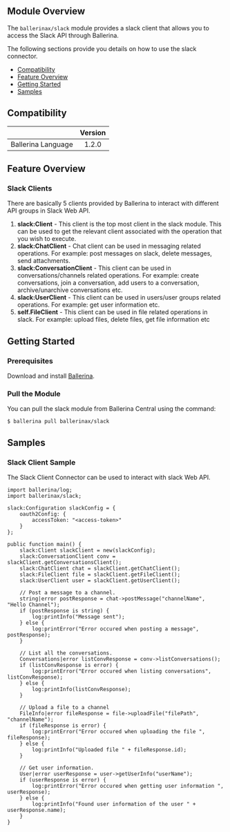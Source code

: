 ## Module Overview

The `ballerinax/slack` module provides a slack client that allows you to access the Slack API through Ballerina.

The following sections provide you details on how to use the slack connector.

- [Compatibility](#compatibility)
- [Feature Overview](#feature-overview)
- [Getting Started](#getting-started)
- [Samples](#samples)

## Compatibility

|                             |           Version           |
|:---------------------------:|:---------------------------:|
| Ballerina Language          |            1.2.0            |

## Feature Overview

### Slack Clients
There are basically 5 clients provided by Ballerina to interact with different API groups in Slack Web API. 
1. **slack:Client** - This client is the top most client in the slack module. This can be used to get the relevant client associated with the operation
that you wish to execute.
2. **slack:ChatClient** - Chat client can be used in messaging related operations. For example: post messages on slack, delete messages,
send attachments.
3. **slack:ConversationClient** - This client can be used in conversations/channels related operations. For example: create conversations,
join a conversation, add users to a conversation, archive/unarchive conversations etc.
4. **slack:UserClient** - This client can be used in users/user groups related operations. For example: get user information etc.
5. **self.FileClient** - This client can be used in file related operations in slack. For example: upload files, delete files, get file information etc

## Getting Started

### Prerequisites
Download and install [Ballerina](https://ballerinalang.org/downloads/).

### Pull the Module
You can pull the slack module from Ballerina Central using the command:
```ballerina
$ ballerina pull ballerinax/slack
```

## Samples

### Slack Client Sample
The Slack Client Connector can be used to interact with slack Web API.

```ballerina
import ballerina/log;
import ballerinax/slack;

slack:Configuration slackConfig = {
    oauth2Config: {
        accessToken: "<access-token>"
    }
};

public function main() {
    slack:Client slackClient = new(slackConfig);
    slack:ConversationClient conv = slackClient.getConversationsClient();
    slack:ChatClient chat = slackClient.getChatClient();
    slack:FileClient file = slackClient.getFileClient();
    slack:UserClient user = slackClient.getUserClient();

    // Post a message to a channel.
    string|error postResponse = chat->postMessage("channelName", "Hello Channel");
    if (postResponse is string) {
        log:printInfo("Message sent");
    } else {
        log:printError("Error occured when posting a message", postResponse);
    }

    // List all the conversations.
    Conversations|error listConvResponse = conv->listConversations();
    if (listConvResponse is error) {
        log:printError("Error occured when listing conversations", listConvResponse);
    } else {
        log:printInfo(listConvResponse);
    }

    // Upload a file to a channel
    FileInfo|error fileResponse = file->uploadFile("filePath", "channelName");
    if (fileResponse is error) {
        log:printError("Error occured when uploading the file ", fileResponse);
    } else {
        log:printInfo("Uploaded file " + fileResponse.id);
    }

    // Get user information.
    User|error userResponse = user->getUserInfo("userName");
    if (userResponse is error) {
        log:printError("Error occured when getting user information ", userResponse);
    } else {
        log:printInfo("Found user information of the user " + userResponse.name);
    }
}
```